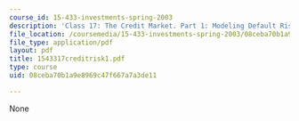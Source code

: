 ```yaml
---
course_id: 15-433-investments-spring-2003
description: 'Class 17: The Credit Market. Part 1: Modeling Default Risk'
file_location: /coursemedia/15-433-investments-spring-2003/08ceba70b1a9e8969c47f667a7a3de11_1543317creditrisk1.pdf
file_type: application/pdf
layout: pdf
title: 1543317creditrisk1.pdf
type: course
uid: 08ceba70b1a9e8969c47f667a7a3de11

---
```

None